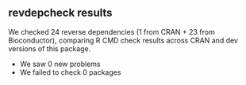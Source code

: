 ## revdepcheck results

We checked 24 reverse dependencies (1 from CRAN + 23 from Bioconductor), comparing R CMD check results across CRAN and dev versions of this package.

 * We saw 0 new problems
 * We failed to check 0 packages

